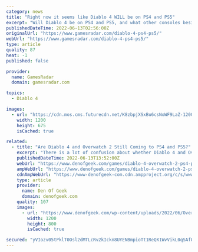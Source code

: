 ```yaml
---
category: news
title: "Right now it seems like Diablo 4 WILL be on PS4 and PS5"
excerpt: "Will Diablo 4 be on PS4 and PS5, and what other consoles besides that? Right now the answer looks like yes, it will be, as well as a host of other consoles around the same time. It's been a slightly ..."
publishedDateTime: 2022-06-13T02:56:00Z
originalUrl: "https://www.gamesradar.com/diablo-4-ps4-ps5/"
webUrl: "https://www.gamesradar.com/diablo-4-ps4-ps5/"
type: article
quality: 87
heat: -1
published: false

provider:
  name: GamesRadar
  domain: gamesradar.com

topics:
  - Diablo 4

images:
  - url: "https://cdn.mos.cms.futurecdn.net/K8zbpjXSxBu6csNoWF9LaZ-1200-80.jpg"
    width: 1200
    height: 675
    isCached: true

related:
  - title: "Are Diablo 4 and Overwatch 2 Still Coming to PS4 and PS5?"
    excerpt: "There is a lot of confusion about whether Diablo 4 and Overwatch 2 are coming to PS4 and PS5, but we have good news for PlayStation gamers everywhere."
    publishedDateTime: 2022-06-13T13:52:00Z
    webUrl: "https://www.denofgeek.com/games/diablo-4-overwatch-2-ps4-ps5-release-date-exclusive/"
    ampWebUrl: "https://www.denofgeek.com/games/diablo-4-overwatch-2-ps4-ps5-release-date-exclusive/?amp"
    cdnAmpWebUrl: "https://www-denofgeek-com.cdn.ampproject.org/c/s/www.denofgeek.com/games/diablo-4-overwatch-2-ps4-ps5-release-date-exclusive/?amp"
    type: article
    provider:
      name: Den Of Geek
      domain: denofgeek.com
    quality: 107
    images:
      - url: "https://www.denofgeek.com/wp-content/uploads/2022/06/Overwatch-23.jpeg"
        width: 1200
        height: 800
        isCached: true

secured: "yVIozv05tPklT0Osl2dMTLcRv2kIckn8UYENBmpioTt1ReQX1WvVikL0qSAfQJbqKETYP4AcEXgQDILBN7+2+1rwb3TjQMqvThaCN9VzuCwY5Sa2RbsvMeWeXES2W6B7taR31+ru6VO0ZgyB9P2jZaGsPctai7GkzOFGX9TmsoyikPWIUSYavhws2o7T+GsR1EgWQGcUvwC/yHF2qjWChaRdgSm9ArNOqZ4U5DAPVK5sMQxb4jzX3MBsUGDwaGGQasnBsapiyI9UdhtLGfGVlMfKxqYxCrlpeDdaA9IwShHzIAICSvqSlehBzuYsittNNCW29G1go7kkOXPv1xvvsOrfy+4rrasvGwDZexw7c6c=;nS5nXKbermsYk21YSd3tHg=="
---
```


